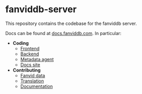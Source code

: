 # fanviddb-server

This repository contains the codebase for the fanviddb server.

Docs can be found at [docs.fanviddb.com](https://docs.fanviddb.com/). In particular:

- **Coding**
  - [Frontend](https://docs.fanviddb.com/coding/frontend.html)
  - [Backend](https://docs.fanviddb.com/coding/backend.html)
  - [Metadata agent](https://docs.fanviddb.com/coding/metadata-agent.html)
  - [Docs site](https://docs.fanviddb.com/coding/docs-site.html)
- **Contributing**
  - [Fanvid data](https://docs.fanviddb.com/contributing/fanvid-data.html)
  - [Translation](https://docs.fanviddb.com/contributing/translation.html)
  - [Documentation](https://docs.fanviddb.com/contributing/documentation.html)
